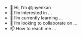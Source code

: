 - 👋 Hi, I’m @jnyenkan
- 👀 I’m interested in ...
- 🌱 I’m currently learning ...
- 💞️ I’m looking to collaborate on ...
- 📫 How to reach me ...

<!---
jnyenkan/jnyenkan is a ✨ special ✨ repository because its `README.md` (this file) appears on your GitHub profile.
You can click the Preview link to take a look at your changes.
--->
